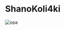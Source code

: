 # ShanoKoli4ki

![opa](https://encrypted-tbn0.gstatic.com/images?q=tbn:ANd9GcS7U9nvx-FQtDGDMFwO-LLYmIGYwu_g_OqYCqDzqyK2p6638VlK)

